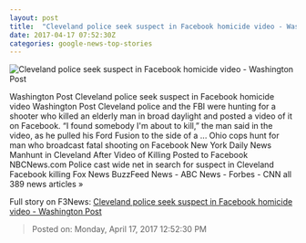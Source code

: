 ```yaml
---
layout: post
title:  "Cleveland police seek suspect in Facebook homicide video - Washington Post"
date: 2017-04-17 07:52:30Z
categories: google-news-top-stories
---
```


![Cleveland police seek suspect in Facebook homicide video - Washington Post](https://img.washingtonpost.com/rf/image_1484w/2010-2019/WashingtonPost/2017/04/17/National-Enterprise/Images/Facebook_Shooting_84655-85d27-0901.jpg)

Washington Post Cleveland police seek suspect in Facebook homicide video Washington Post Cleveland police and the FBI were hunting for a shooter who killed an elderly man in broad daylight and posted a video of it on Facebook. “I found somebody I'm about to kill,” the man said in the video, as he pulled his Ford Fusion to the side of a ... Ohio cops hunt for man who broadcast fatal shooting on Facebook New York Daily News Manhunt in Cleveland After Video of Killing Posted to Facebook NBCNews.com Police cast wide net in search for suspect in Cleveland Facebook killing Fox News BuzzFeed News - ABC News - Forbes - CNN all 389 news articles »


Full story on F3News: [Cleveland police seek suspect in Facebook homicide video - Washington Post](http://www.f3nws.com/n/mZjG2G)

> Posted on: Monday, April 17, 2017 12:52:30 PM
